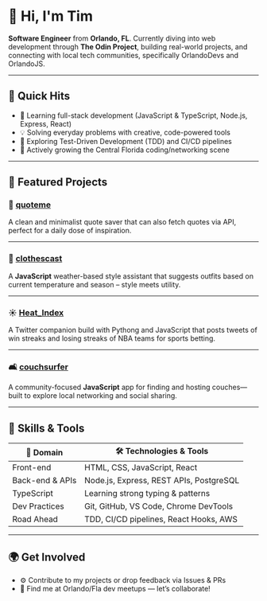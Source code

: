 # 👋 Hi, I'm Tim 

**Software Engineer** from **Orlando, FL**. Currently diving into web development through **The Odin Project**, building real-world projects, and connecting with local tech communities, specifically OrlandoDevs and OrlandoJS.

---

## 🚀 Quick Hits

- 🔭 Learning full-stack development (JavaScript & TypeScript, Node.js, Express, React)
- 💡 Solving everyday problems with creative, code-powered tools
- 🌱 Exploring Test-Driven Development (TDD) and CI/CD pipelines
- 🤝 Actively growing the Central Florida coding/networking scene

---

## 📌 Featured Projects

### 🎯 [quoteme](https://github.com/tjohnson009/quoteme)
A clean and minimalist quote saver that can also fetch quotes via API, perfect for a daily dose of inspiration.

---

### 👚 [clothescast](https://github.com/tjohnson009/clothescast)
A **JavaScript** weather-based style assistant that suggests outfits based on current temperature and season – style meets utility.

---

### ☀️ [Heat_Index](https://github.com/nustinjewman/Heat_Index)
A Twitter companion build with Pythong and JavaScript that posts tweets of win streaks and losing streaks of NBA teams for sports betting.

---

### 🛋️ [couchsurfer](https://github.com/msrissaxox/couchsurfer)
A community-focused **JavaScript** app for finding and hosting couches—built to explore local networking and social sharing.

---

## 🔧 Skills & Tools

| 🧠 Domain          | 🛠️ Technologies & Tools            |
|-------------------|------------------------------------|
| Front-end         | HTML, CSS, JavaScript, React       |
| Back-end & APIs   | Node.js, Express, REST APIs, PostgreSQL |
| TypeScript        | Learning strong typing & patterns  |
| Dev Practices     | Git, GitHub, VS Code, Chrome DevTools |
| Road Ahead        | TDD, CI/CD pipelines, React Hooks, AWS  |

---

## 🌍 Get Involved

- ⚙️ Contribute to my projects or drop feedback via Issues & PRs
- 💬 Find me at Orlando/Fla dev meetups — let’s collaborate!
